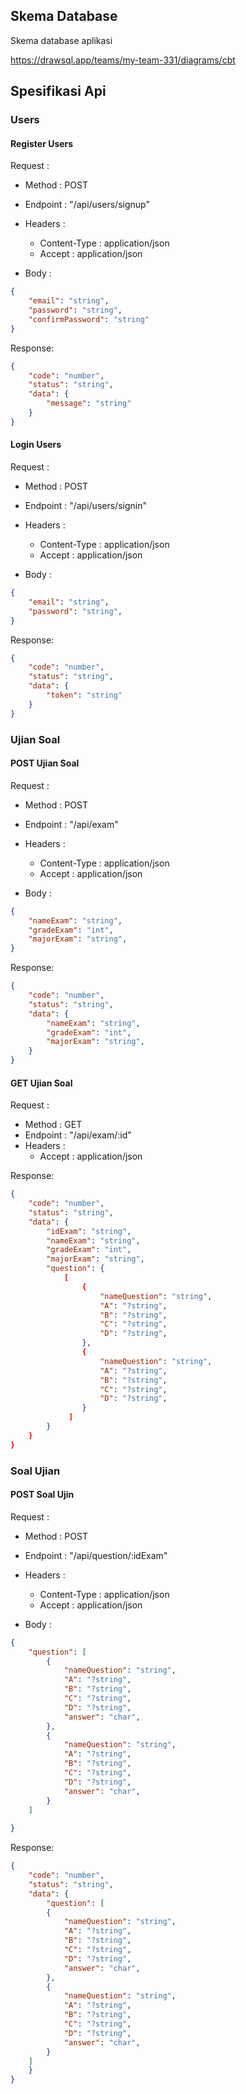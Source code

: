 ## Skema Database
Skema database aplikasi 

https://drawsql.app/teams/my-team-331/diagrams/cbt

## Spesifikasi Api

### Users

#### Register Users

Request :
- Method : POST
- Endpoint : "/api/users/signup"
- Headers : 
    - Content-Type : application/json
    - Accept : application/json

- Body :

```json
{
    "email": "string",
    "password": "string",
    "confirmPassword": "string"
}
```

Response: 
```json
{
    "code": "number",
    "status": "string",
    "data": {
        "message": "string"
    }
}
```

#### Login Users

Request :
- Method : POST
- Endpoint : "/api/users/signin"
- Headers : 
    - Content-Type : application/json
    - Accept : application/json

- Body :

```json
{
    "email": "string",
    "password": "string",
}
```

Response: 
```json
{
    "code": "number",
    "status": "string",
    "data": {
        "token": "string"
    }
}
```



### Ujian Soal

#### POST Ujian Soal

Request :
- Method : POST
- Endpoint : "/api/exam"
- Headers : 
    - Content-Type : application/json
    - Accept : application/json

- Body :

```json
{
    "nameExam": "string",
    "gradeExam": "int",
    "majorExam": "string",
}
```

Response: 
```json
{
    "code": "number",
    "status": "string",
    "data": {
        "nameExam": "string",
        "gradeExam": "int",
        "majorExam": "string",
    }
}
```

#### GET Ujian Soal

Request :
- Method : GET
- Endpoint : "/api/exam/:id"
- Headers :
    - Accept : application/json

Response: 
```json
{
    "code": "number",
    "status": "string",
    "data": {
        "idExam": "string",
        "nameExam": "string",
        "gradeExam": "int",
        "majorExam": "string",
        "question": {
            [
                {
                    "nameQuestion": "string",
                    "A": "?string",
                    "B": "?string",
                    "C": "?string",
                    "D": "?string",
                },
                {
                    "nameQuestion": "string",
                    "A": "?string",
                    "B": "?string",
                    "C": "?string",
                    "D": "?string",
                }
             ]
        }
    }
}
```


### Soal Ujian

#### POST Soal Ujin

Request :
- Method : POST
- Endpoint : "/api/question/:idExam"
- Headers : 
    - Content-Type : application/json
    - Accept : application/json

- Body :

```json
{
    "question": [
        {
            "nameQuestion": "string",
            "A": "?string",
            "B": "?string",
            "C": "?string",
            "D": "?string",
            "answer": "char",
        },
        {
            "nameQuestion": "string",
            "A": "?string",
            "B": "?string",
            "C": "?string",
            "D": "?string",
            "answer": "char",
        }
    ]
    
}
```

Response: 
```json
{
    "code": "number",
    "status": "string",
    "data": {
        "question": [
        {
            "nameQuestion": "string",
            "A": "?string",
            "B": "?string",
            "C": "?string",
            "D": "?string",
            "answer": "char",
        },
        {
            "nameQuestion": "string",
            "A": "?string",
            "B": "?string",
            "C": "?string",
            "D": "?string",
            "answer": "char",
        }
    ]
    }
}
```

